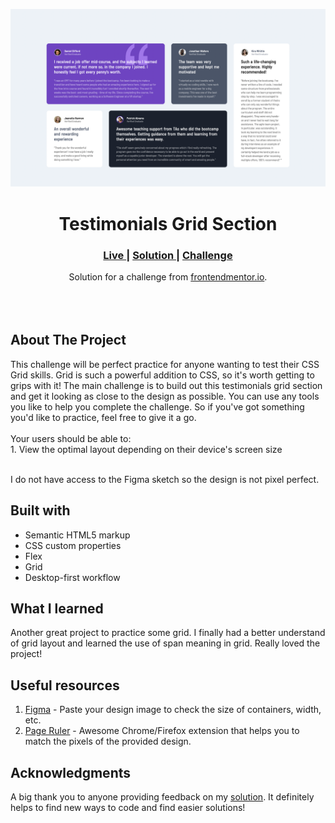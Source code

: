 <img src="./images/project-preview.png?raw=true"></img>

<h1 align="center">Testimonials Grid Section</h1>

<div align="center">
  <h3>
    <a href="https://wiseweb-works.github.io/testimonials-grid-section/" color="white">
      Live
    </a>
    <span> | </span>
    <a href="https://www.frontendmentor.io/solutions/testimonials-grid-section-challenge-2Y9oNhV14Q">
      Solution
    </a>
   <span> | </span>
    <a href="https://www.frontendmentor.io/challenges/testimonials-grid-section-Nnw6J7Un7">
      Challenge
    </a>
  </h3>
</div>
<div align="center">
   Solution for a challenge from  <a href="https://www.frontendmentor.io/" target="_blank">frontendmentor.io</a>.
</div>
<br>
<br>
<br>

## About The Project

<p>This challenge will be perfect practice for anyone wanting to test their CSS Grid skills. Grid is such a powerful addition to CSS, so it's worth getting to grips with it!
The main challenge is to build out this testimonials grid section and get it looking as close to the design as possible.
You can use any tools you like to help you complete the challenge. So if you've got something you'd like to practice, feel free to give it a go.
<br><br>Your users should be able to:
<br>1. View the optimal layout depending on their device's screen size

<br>
<br> <p>I do not have access to the Figma sketch so the design is not pixel perfect.</p>

## Built with

- Semantic HTML5 markup
- CSS custom properties
- Flex
- Grid
- Desktop-first workflow

## What I learned

Another great project to practice some grid. I finally had a better understand of grid layout and learned the use of span meaning in grid. Really loved the project!

## Useful resources

1. <a href="https://www.figma.com/">Figma</a> - Paste your design image to check the size of containers, width, etc.
2. <a href="https://mybrowseraddon.com/page-ruler.html">Page Ruler</a> - Awesome Chrome/Firefox extension that helps you to match the pixels of the provided design.

## Acknowledgments

A big thank you to anyone providing feedback on my <a href="https://www.frontendmentor.io/solutions/testimonials-grid-section-challenge-2Y9oNhV14Q">solution</a>. It definitely helps to find new ways to code and find easier solutions!
